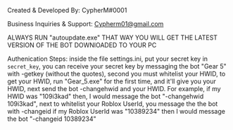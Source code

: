 Created & Developed By: CypherM#0001

Business Inquiries & Support: Cypherm01@gmail.com

ALWAYS RUN "autoupdate.exe" THAT WAY YOU WILL GET THE LATEST VERSION OF THE BOT DOWNlOADED TO YOUR PC

Authenication Steps: inside the file settings.ini, put your secret key in `secret_key`, 
you can receive your secret key by messaging the bot "Gear 5"
with -getkey (without the quotes), second you must whitelist your HWID,
to get your HWID, run "Gear_5.exe" for the first time, and it'll give you your HWID, next
send the bot -changehwid and your HWID. For example, if my HWID was "109i3kad" then, 
I would message the bot "-changehwid 109i3kad", next to whitelist your Roblox UserId, you message the
the bot with -changeid if my Roblox UserId was "10389234" then I would message the bot "-changeid 10389234"